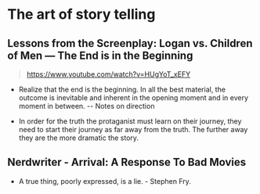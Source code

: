 # The art of story telling

## Lessons from the Screenplay: Logan vs. Children of Men — The End is in the Beginning
> https://www.youtube.com/watch?v=HUgYoT_xEFY

* Realize that the end is the beginning. In all the best material, the outcome is inevitable and inherent in the opening moment and in every moment in between. -- Notes on direction

* In order for the truth the protaganist must learn on their journey, they need to start their journey as far away from the truth. The further away they are the more dramatic the story. 

## Nerdwriter -  Arrival: A Response To Bad Movies

* A true thing, poorly expressed, is a lie. - Stephen Fry.
